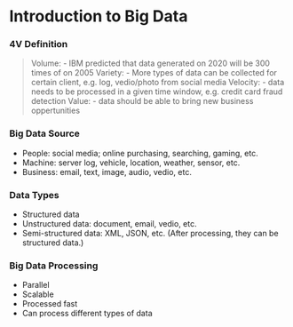 # Introduction to Big Data

### 4V Definition
  > Volume: 
    - IBM predicted that data generated on 2020 will be 300 times of on 2005
  > Variety: 
    - More types of data can be collected for certain client, e.g. log, vedio/photo from social media
  > Velocity: 
    - data needs to be processed in a given time window, e.g. credit card fraud detection
  > Value: 
    - data should be able to bring new business oppertunities

### Big Data Source 

- People: social media; online purchasing, searching, gaming, etc. 
- Machine: server log, vehicle, location, weather, sensor, etc. 
- Business: email, text, image, audio, vedio, etc. 

### Data Types

- Structured data
- Unstructured data: document, email, vedio, etc.
- Semi-structured data: XML, JSON, etc. (After processing, they can be structured data.)

### Big Data Processing
- Parallel
- Scalable
- Processed fast 
- Can process different types of data


